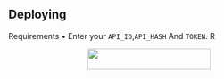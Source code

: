 ## Deploying
Requirements
• Enter your ```API_ID```,```API_HASH``` And ```TOKEN```. R
<p align="center"><a href="https://heroku.com/deploy?template=https://github.com/daveh566/nellyxmusic"> <img src="https://img.shields.io/badge/Deploy%20To%20Heroku-purple?style=for-the-badge&logo=heroku" width="220" height="38.45"/></a></p>
